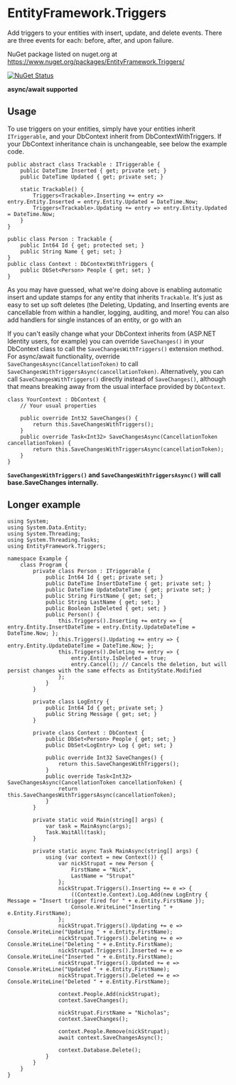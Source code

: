 EntityFramework.Triggers
=======================

Add triggers to your entities with insert, update, and delete events. There are three events for each: before, after, and upon failure.

NuGet package listed on nuget.org at https://www.nuget.org/packages/EntityFramework.Triggers/

[![NuGet Status](http://img.shields.io/nuget/v/EntityFramework.Triggers.svg?style=flat)](https://www.nuget.org/packages/EntityFramework.Triggers/)

<strong>async/await supported</strong>

## Usage

To use triggers on your entities, simply have your entities inherit `ITriggerable`, and your DbContext inherit from DbContextWithTriggers. If your DbContext inheritance chain is unchangeable, see below the example code.

	public abstract class Trackable : ITriggerable {
		public DateTime Inserted { get; private set; }
		public DateTime Updated { get; private set; }

		static Trackable() {
			Triggers<Trackable>.Inserting += entry => entry.Entity.Inserted = entry.Entity.Updated = DateTime.Now;
			Triggers<Trackable>.Updating += entry => entry.Entity.Updated = DateTime.Now;
		}
	}

	public class Person : Trackable {
		public Int64 Id { get; protected set; }
		public String Name { get; set; }
	}
	public class Context : DbContextWithTriggers {
		public DbSet<Person> People { get; set; }
	}

As you may have guessed, what we're doing above is enabling automatic insert and update stamps for any entity that inherits `Trackable`. It's just as easy to set up soft deletes (the Deleting, Updating, and Inserting events are cancellable from within a handler, logging, auditing, and more! You can also add handlers for single instances of an entity, or go with an 

If you can't easily change what your DbContext inherits from (ASP.NET Identity users, for example) you can override `SaveChanges()` in your DbContext class to call the `SaveChangesWithTriggers()` extension method. For async/await functionality, override `SaveChangesAsync(CancellationToken)` to call `SaveChangesWithTriggersAsync(cancellationToken)`. Alternatively, you can call `SaveChangesWithTriggers()` directly instead of `SaveChanges()`, although that means breaking away from the usual interface provided by `DbContext`.

	class YourContext : DbContext {
		// Your usual properties

		public override Int32 SaveChanges() {
			return this.SaveChangesWithTriggers();
		}
		public override Task<Int32> SaveChangesAsync(CancellationToken cancellationToken) {
			return this.SaveChangesWithTriggersAsync(cancellationToken);
		}
	}

**`SaveChangesWithTriggers()` and `SaveChangesWithTriggersAsync()` will call base.SaveChanges internally.**

## Longer example

	using System;
	using System.Data.Entity;
	using System.Threading;
	using System.Threading.Tasks;
	using EntityFramework.Triggers;

	namespace Example {
		class Program {
			private class Person : ITriggerable {
				public Int64 Id { get; private set; }
				public DateTime InsertDateTime { get; private set; }
				public DateTime UpdateDateTime { get; private set; }
				public String FirstName { get; set; }
				public String LastName { get; set; }
				public Boolean IsDeleted { get; set; }
				public Person() {
					this.Triggers().Inserting += entry => { entry.Entity.InsertDateTime = entry.Entity.UpdateDateTime = DateTime.Now; };
					this.Triggers().Updating += entry => { entry.Entity.UpdateDateTime = DateTime.Now; };
					this.Triggers().Deleting += entry => {
						entry.Entity.IsDeleted = true;
						entry.Cancel(); // Cancels the deletion, but will persist changes with the same effects as EntityState.Modified
					};
				}
			}
			
			private class LogEntry {
				public Int64 Id { get; private set; }
				public String Message { get; set; }
			}
			
			private class Context : DbContext {
				public DbSet<Person> People { get; set; }
				public DbSet<LogEntry> Log { get; set; }

				public override Int32 SaveChanges() {
					return this.SaveChangesWithTriggers();
				}
				public override Task<Int32> SaveChangesAsync(CancellationToken cancellationToken) {
					return this.SaveChangesWithTriggersAsync(cancellationToken);
				}
			}
			
			private static void Main(string[] args) {
				var task = MainAsync(args);
				Task.WaitAll(task);
			}
			
			private static async Task MainAsync(string[] args) {
				using (var context = new Context()) {
					var nickStrupat = new Person {
						FirstName = "Nick",
						LastName = "Strupat"
					};
					nickStrupat.Triggers().Inserting += e => {
						((Context)e.Context).Log.Add(new LogEntry { Message = "Insert trigger fired for " + e.Entity.FirstName });
						Console.WriteLine("Inserting " + e.Entity.FirstName);
					};
					nickStrupat.Triggers().Updating += e => Console.WriteLine("Updating " + e.Entity.FirstName);
					nickStrupat.Triggers().Deleting += e => Console.WriteLine("Deleting " + e.Entity.FirstName);
					nickStrupat.Triggers().Inserted += e => Console.WriteLine("Inserted " + e.Entity.FirstName);
					nickStrupat.Triggers().Updated += e => Console.WriteLine("Updated " + e.Entity.FirstName);
					nickStrupat.Triggers().Deleted += e => Console.WriteLine("Deleted " + e.Entity.FirstName);

					context.People.Add(nickStrupat);
					context.SaveChanges();

					nickStrupat.FirstName = "Nicholas";
					context.SaveChanges();

					context.People.Remove(nickStrupat);
					await context.SaveChangesAsync();

					context.Database.Delete();
				}
			}
		}
	}
